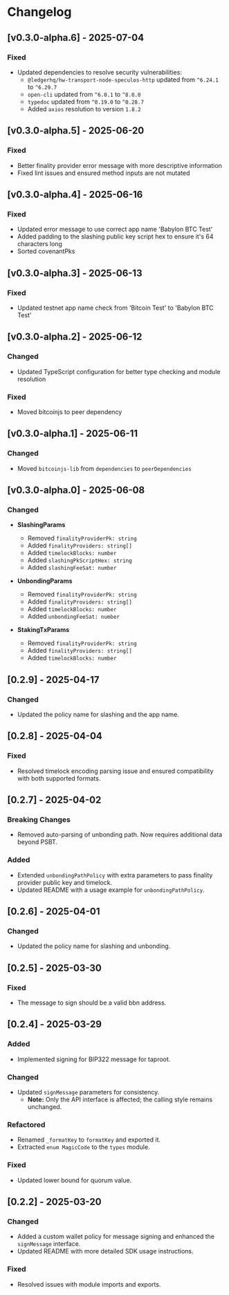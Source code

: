 # Changelog

## [v0.3.0-alpha.6] - 2025-07-04

### Fixed
- Updated dependencies to resolve security vulnerabilities:
  - `@ledgerhq/hw-transport-node-speculos-http` updated from `^6.24.1` to `^6.29.7`
  - `open-cli` updated from `^6.0.1` to `^8.0.0`
  - `typedoc` updated from `^0.19.0` to `^0.28.7`
  - Added `axios` resolution to version `1.8.2`

## [v0.3.0-alpha.5] - 2025-06-20

### Fixed
- Better finality provider error message with more descriptive information
- Fixed lint issues and ensured method inputs are not mutated

## [v0.3.0-alpha.4] - 2025-06-16

### Fixed
- Updated error message to use correct app name 'Babylon BTC Test'
- Added padding to the slashing public key script hex to ensure it's 64 characters long
- Sorted covenantPks

## [v0.3.0-alpha.3] - 2025-06-13

### Fixed
- Updated testnet app name check from 'Bitcoin Test' to 'Babylon BTC Test'

## [v0.3.0-alpha.2] - 2025-06-12

### Changed
- Updated TypeScript configuration for better type checking and module resolution

### Fixed
- Moved bitcoinjs to peer dependency

## [v0.3.0-alpha.1] - 2025-06-11

### Changed
- Moved `bitcoinjs-lib` from `dependencies` to `peerDependencies`

## [v0.3.0-alpha.0] - 2025-06-08

### Changed
- **SlashingParams**
  - Removed `finalityProviderPk: string`
  - Added `finalityProviders: string[]`
  - Added `timelockBlocks: number`
  - Added `slashingPkScriptHex: string`
  - Added `slashingFeeSat: number`

- **UnbondingParams**
  - Removed `finalityProviderPk: string`
  - Added `finalityProviders: string[]`
  - Added `timelockBlocks: number`
  - Added `unbondingFeeSat: number`

- **StakingTxParams**
  - Removed `finalityProviderPk: string`
  - Added `finalityProviders: string[]`
  - Added `timelockBlocks: number`

## [0.2.9] - 2025-04-17

### Changed
- Updated the policy name for slashing and the app name.

## [0.2.8] - 2025-04-04

### Fixed
- Resolved timelock encoding parsing issue and ensured compatibility with both supported formats.

## [0.2.7] - 2025-04-02

### Breaking Changes
- Removed auto-parsing of unbonding path. Now requires additional data beyond PSBT.

### Added
- Extended `unbondingPathPolicy` with extra parameters to pass finality provider public key and timelock.
- Updated README with a usage example for `unbondingPathPolicy`.

## [0.2.6] - 2025-04-01

### Changed
- Updated the policy name for slashing and unbonding.

## [0.2.5] - 2025-03-30

### Fixed
- The message to sign should be a valid bbn address.

## [0.2.4] - 2025-03-29

### Added
- Implemented signing for BIP322 message for taproot.

### Changed
- Updated `signMessage` parameters for consistency.
  - **Note:** Only the API interface is affected; the calling style remains unchanged.

### Refactored
- Renamed `_formatKey` to `formatKey` and exported it.
- Extracted `enum MagicCode` to the `types` module.

### Fixed
- Updated lower bound for quorum value.

## [0.2.2] - 2025-03-20

### Changed
- Added a custom wallet policy for message signing and enhanced the `signMessage` interface.
- Updated README with more detailed SDK usage instructions.

### Fixed
- Resolved issues with module imports and exports.